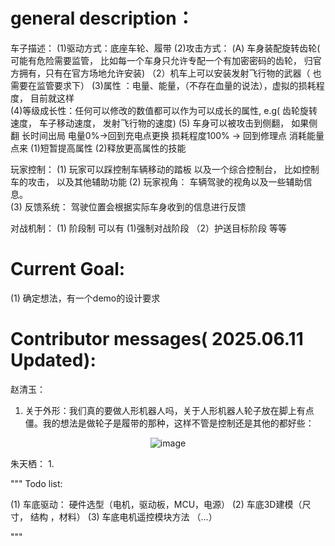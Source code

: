 
# general description：
  车子描述： 
  (1)驱动方式：底座车轮、履带
  (2)攻击方式： (A) 车身装配旋转齿轮( 可能有危险需要监管， 比如每一个车身只允许专配一个有加密密码的齿轮， 归官方拥有，只有在官方场地允许安装) （2）机车上可以安装发射飞行物的武器（ 也需要在监管要求下）
  (3)属性  ：电量、能量，（不存在血量的说法），虚拟的损耗程度， 目前就这样   
  (4)等级成长性：任何可以修改的数值都可以作为可以成长的属性, e.g( 齿轮旋转速度， 车子移动速度， 发射飞行物的速度)
  (5) 车身可以被攻击到侧翻， 如果侧翻 长时间出局  电量0%->回到充电点更换  损耗程度100% -> 回到修理点   消耗能量点来 (1)短暂提高属性 (2)释放更高属性的技能

  玩家控制：
  (1) 玩家可以踩控制车辆移动的踏板  以及一个综合控制台， 比如控制车的攻击， 以及其他辅助功能
  (2) 玩家视角： 车辆驾驶的视角以及一些辅助信息。  
  (3) 反馈系统： 驾驶位置会根据实际车身收到的信息进行反馈

  对战机制：
  (1) 阶段制  可以有 (1)强制对战阶段 （2）护送目标阶段 等等


# Current Goal:

  (1) 确定想法，有一个demo的设计要求


# Contributor messages( 2025.06.11 Updated):

赵清玉：
1. 关于外形：我们真的要做人形机器人吗，关于人形机器人轮子放在脚上有点僵。我的想法是做轮子是履带的那种，这样不管是控制还是其他的都好些：

<p align="center">
  <img src="https://github.com/user-attachments/assets/eb7cfe23-a819-423b-84d9-ec87b37f1165" alt="image" />
</p>

朱天栖：
1. 



"""
 Todo list:

 (1) 车底驱动： 硬件选型（电机，驱动板，MCU，电源）
 (2) 车底3D建模（尺寸， 结构 ，材料）
 (3) 车底电机遥控模块方法 （...）

 """




